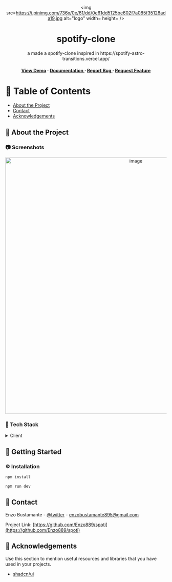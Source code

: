 <div align='center'>

<img src=https://i.pinimg.com/736x/0e/61/dd/0e61dd5125be602f7a085f35128ada19.jpg alt="logo" width= height= />

<h1>spotify-clone</h1>
<p>a made a spotify-clone inspired in https://spotify-astro-transitions.vercel.app/</p>

<h4> <a href=https://spoti-astro.vercel.app/>View Demo</a> <span> · </span> <a href="https://github.com/Enzo889/spoti/blob/master/README.md"> Documentation </a> <span> · </span> <a href="https://github.com/Enzo889/spoti/issues"> Report Bug </a> <span> · </span> <a href="https://github.com/Enzo889/spoti/issues"> Request Feature </a> </h4>


</div>

# :notebook_with_decorative_cover: Table of Contents

- [About the Project](#star2-about-the-project)
- [Contact](#handshake-contact)
- [Acknowledgements](#gem-acknowledgements)


## :star2: About the Project

### :camera: Screenshots
<div align="center"> <a href="https://spoti-astro.vercel.app/"><img src="https://i.pinimg.com/736x/0e/61/dd/0e61dd5125be602f7a085f35128ada19.jpg" alt='image' width='800'/></a> </div>


### :space_invader: Tech Stack
<details> <summary>Client</summary> <ul>
<li><a href="">Astro</a></li>
<li><a href="">React</a></li>
<li><a href="">Svelte</a></li>
</ul> </details>


## :toolbox: Getting Started

### :gear: Installation

```bash
npm install
```

```bash
npm run dev
```




## :handshake: Contact

Enzo Bustamante - [@twitter](https://twitter.com/enzonicolas24) - enzobustamante895@gmail.com

Project Link: [https://github.com/Enzo889/spoti](https://github.com/Enzo889/spoti)

## :gem: Acknowledgements

Use this section to mention useful resources and libraries that you have used in your projects.

- [shadcn/ui]()
